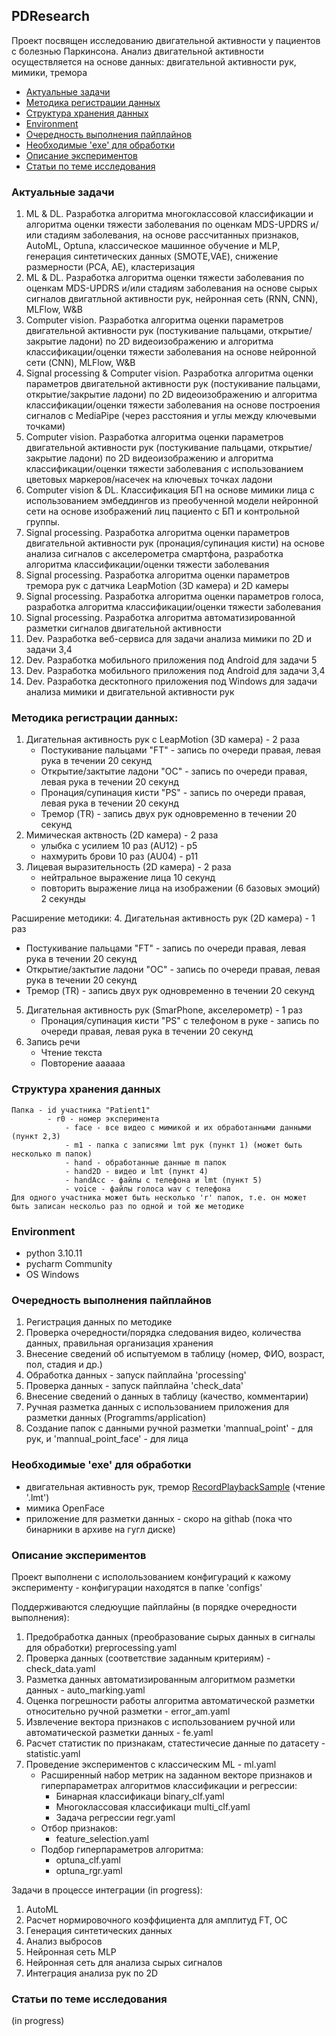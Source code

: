 ## PDResearch
Проект посвящен исследованию двигательной активности у пациентов с болезнью Паркинсона.
Анализ двигательной активности осуществляется на основе данных: двигательной активности рук, мимики, тремора

- [Актуальные задачи](#актуальные-задачи)
- [Методика регистрации данных](#методика-регистрации-данных)
- [Структура хранения данных](#структура-хранения-данных)
- [Environment](#Environment)
- [Очередность выполнения пайплайнов](#очередность-выполнения-пайплайнов)
- [Необходимые 'exe' для обработки](#необходимые-exe-для-обработки)
- [Описание экспериментов](#описание-экспериментов)
- [Статьи по теме исследования](#статьи-по-теме-исследования-)

### Актуальные задачи
1. ML & DL. Разработка алгоритма многоклассовой классификации и алгоритма оценки тяжести заболевания по оценкам MDS-UPDRS и/или стадиям заболевания, на основе рассчитанных признаков, AutoML, Optuna, классическое машинное обучение и MLP, генерация синтетических данных (SMOTE,VAE), снижение размерности (PCA, AE), кластеризация
3. ML & DL. Разработка алгоритма оценки тяжести заболевания по оценкам MDS-UPDRS и/или стадиям заболевания на основе сырых сигналов двигатльной активности рук, нейронная сеть (RNN, CNN), MLFlow, W&B
3. Computer vision. Разработка алгоритма оценки параметров двигательной активности рук (постукивание пальцами, открытие/закрытие ладони) по 2D видеоизображению и алгоритма классификации/оценки тяжести заболевания на основе нейронной сети (CNN), MLFlow, W&B
4. Signal processing & Computer vision. Разработка алгоритма оценки параметров двигательной активности рук (постукивание пальцами, открытие/закрытие ладони) по 2D видеоизображению и алгоритма классификации/оценки тяжести заболевания на основе построения сигналов с MediaPipe (через расстояния и углы между ключевыми точками)
5. Computer vision. Разработка алгоритма оценки параметров двигательной активности рук (постукивание пальцами, открытие/закрытие ладони) по 2D видеоизображению и алгоритма классификации/оценки тяжести заболевания с использованием цветовых маркеров/насечек на ключевых точках ладони
6. Computer vision & DL. Классификация БП на основе мимики лица с использованием эмбеддингов из преобученной модели нейронной сети на основе изображений лиц пациенто с БП и контрольной группы.
7. Signal processing. Разработка алгоритма оценки параметров двигательной активности рук (пронация/супинация кисти) на основе анализа сигналов с акселерометра смартфона, разработка алгоритма классификации/оценки тяжести заболевания 
8. Signal processing. Разработка алгоритма оценки параметров тремора рук с датчика LeapMotion (3D камера) и 2D камеры 
9. Signal processing. Разработка алгоритма оценки параметров голоса, разработка алгоритма классификации/оценки тяжести заболевания 
10. Signal processing. Разработка алгоритма автоматизированной разметки сигналов двигательной активности
9. Dev. Разработка веб-сервиса для задачи анализа мимики по 2D и задачи 3,4 
10. Dev. Разработка мобильного приложения под Android для задачи 5 
11. Dev. Разработка мобильного приложения под Android для задачи 3,4 
12. Dev. Разработка десктопного приложения под Windows для задачи анализа мимики и двигательной активности рук



### Методика регистрации данных:
1. Дигательная активность рук с LeapMotion (3D камера) - 2 раза
   - Постукивание пальцами "FT" - запись по очереди правая, левая рука в течении 20 секунд
   - Открытие/зактытие ладони "OC" - запись по очереди правая, левая рука в течении 20 секунд
   - Пронация/супинация кисти "PS" - запись по очереди правая, левая рука в течении 20 секунд
   - Тремор (TR) - запись двух рук одновременно в течении 20 секунд
2. Мимическая актвность (2D камера) - 2 раза
    - улыбка с усилием 10 раз (AU12) - p5
    - нахмурить брови 10 раз (AU04) - p11
3. Лицевая выразительность (2D камера) - 2 раза
    - нейтральное выражение лица 10 секунд
    - повторить выражение лица на изображении (6 базовых эмоций) 2 секунды

Расширение методики:
4. Дигательная активность рук (2D камера) - 1 раз
   - Постукивание пальцами "FT" - запись по очереди правая, левая рука в течении 20 секунд
   - Открытие/зактытие ладони "OC" - запись по очереди правая, левая рука в течении 20 секунд
   - Тремор (TR) - запись двух рук одновременно в течении 20 секунд
5. Дигательная активность рук (SmarPhone, акселерометр) - 1 раз
   - Пронация/супинация кисти "PS" с телефоном в руке - запись по очереди правая, левая рука в течении 20 секунд
6. Запись речи
    - Чтение текста
    - Повторение аааааа

### Структура хранения данных
    
    Папка - id участника "Patient1"
            - r0 - номер эксперимента
                - face - все видео с мимикой и их обработанными данными (пункт 2,3)
                - m1 - папка с записями lmt рук (пункт 1) (может быть несколько m папок)
                - hand - обработанные данные m папок
                - hand2D - видео и lmt (пункт 4)
                - handAcc - файлы с телефона и lmt (пункт 5)
                - voice - файлы голоса wav с телефона
    Для одного участника может быть несколько 'r' папок, т.е. он может быть записан нескольо раз по одной и той же методике

### Environment
- python 3.10.11
- pycharm Community
- OS Windows

### Очередность выполнения пайплайнов
1. Регистрация данных по методике
2. Проверка очередности/порядка следования видео, количества данных, правильная организация хранения
3. Внесение сведений об испытуемом в таблицу (номер, ФИО, возраст, пол, стадия и др.)
5. Обработка данных - запуск пайплайна 'processing'
6. Проверка данных  - запуск пайплайна 'check_data'
7. Внесение сведений о данных в таблицу (качество, комментарии)
6. Ручная разметка данных с использованием приложения для разметки данных (Programms/application)
7. Создание папок с данными ручной разметки 'mannual_point' - для рук, и 'mannual_point_face' - для лица


### Необходимые 'exe' для обработки

- двигательная активность рук, тремор [RecordPlaybackSample](https://github.com/AnastasiaMoshkova/LeapMotionPlayback) (чтение '.lmt')
- мимика OpenFace 
- приложение для разметки данных - скоро на githab (пока что бинарники в архиве на гугл диске)

### Описание экспериментов

Проект выполнени с исполользованием конфигураций к кажому эксперименту - конфигурации находятся в папке 'configs'

Поддерживаются следюущие пайплайны (в порядке очередности выполнения):

  1. Предобработка данных (преобразование сырых данных в сигналы для обработки) preprocessing.yaml
  2. Проверка данных (соответствие заданным критериям) - check_data.yaml
  3. Разметка данных автоматизированным алгоритмом разметки данных - auto_marking.yaml
  4. Оценка погрешности работы алгоритма автоматической разметки относительно ручной разметки - error_am.yaml
  5. Извлечение вектора признаков c использованием ручной или автоматической разметки данных  - fe.yaml
  6. Расчет статистик по признакам, статестичесие данные по датасету - statistic.yaml
  7. Проведение экспериментов с классическим ML - ml.yaml
      * Расширенный набор метрик на заданном векторе признаков и гиперпараметрах алгоритмов классификации и регрессии:
          - Бинарная классификаци binary_clf.yaml
          - Многоклассовая классификаци multi_clf.yaml
          - Задача регрессии regr.yaml
      * Отбор признаков:
          - feature_selection.yaml
      * Подбор гиперпараметров алгоритма:
          - optuna_clf.yaml
          - optuna_rgr.yaml

Задачи в процессе интеграции (in progress):
1. AutoML
2. Расчет нормировочного коэффициента для амплитуд FT, OC
3. Генерация синтетических данных
4. Анализ выбросов
5. Нейронная сеть MLP
6. Нейронная сеть для анализа сырых сигналов
7. Интеграция анализа рук по 2D

### Статьи по теме исследования 

   (in progress)


